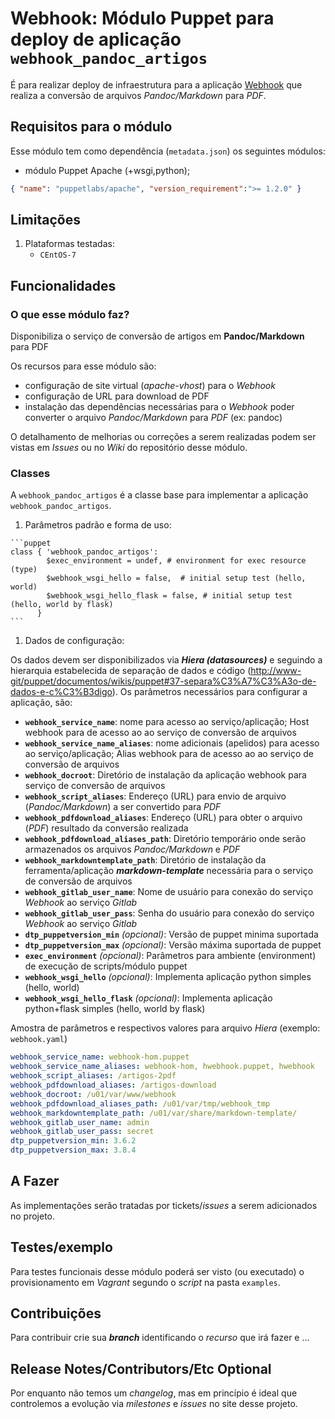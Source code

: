 # Webhook: Módulo Puppet para deploy de aplicação ```webhook_pandoc_artigos```

É para realizar deploy de infraestrutura para a aplicação [Webhook](http://www-git/hook-apps/webhook-pandoc-artigos) que realiza a conversão de arquivos *Pandoc/Markdown* para *PDF*.

## Requisitos para o módulo

Esse módulo tem como dependência (```metadata.json```) os seguintes módulos:

- módulo Puppet Apache (+wsgi,python);

```json
{ "name": "puppetlabs/apache", "version_requirement":">= 1.2.0" }
```

## Limitações

1. Plataformas testadas:
     - ```CEntOS-7```

## Funcionalidades

### O que esse módulo faz?

Disponibiliza o serviço de conversão de artigos em **Pandoc/Markdown** para PDF

Os recursos para esse módulo são:

- configuração de site virtual (*apache-vhost*) para o *Webhook*
- configuração de URL para download de PDF
- instalação das dependências necessárias para o *Webhook* poder converter o arquivo *Pandoc/Markdown* para *PDF* (ex: pandoc)

O detalhamento de melhorias ou correções a serem realizadas podem ser vistas em *Issues* ou no *Wiki* do repositório desse módulo.

### Classes

  A ```webhook_pandoc_artigos``` é a classe base para implementar a aplicação ```webhook_pandoc_artigos```.

  1. Parâmetros padrão e forma de uso:

    ```puppet
    class { 'webhook_pandoc_artigos':
            $exec_environment = undef, # environment for exec resource (type)
            $webhook_wsgi_hello = false,  # initial setup test (hello, world)
            $webhook_wsgi_hello_flask = false, # initial setup test (hello, world by flask)
          }
    ```

  1. Dados de configuração:

  Os dados devem ser disponibilizados via ***Hiera (datasources)*** e seguindo a hierarquia estabelecida de separação de dados e código (<http://www-git/puppet/documentos/wikis/puppet#37-separa%C3%A7%C3%A3o-de-dados-e-c%C3%B3digo>). Os parâmetros necessários para configurar a aplicação, são:

   - **```webhook_service_name```**: nome para acesso ao serviço/aplicação; Host webhook para de acesso ao ao serviço de conversão de arquivos
   - **```webhook_service_name_aliases```**: nome adicionais (apelidos) para acesso ao serviço/aplicação; Alias webhook para de acesso ao ao serviço de conversão de arquivos
   - **```webhook_docroot```**: Diretório de instalação da aplicação webhook para serviço de conversão de arquivos
   - **```webhook_script_aliases```**: Endereço (URL) para envio de arquivo (*Pandoc/Markdown*) a ser convertido para *PDF*
   - **```webhook_pdfdownload_aliases```**: Endereço (URL) para obter o arquivo (*PDF*) resultado da conversão realizada
   - **```webhook_pdfdownload_aliases_path```**: Diretório temporário onde serão armazenados os arquivos *Pandoc/Markdown* e  *PDF*
   - **```webhook_markdowntemplate_path```**: Diretório de instalação da ferramenta/aplicação ***markdown-template*** necessária para o serviço de conversão de arquivos
   - **```webhook_gitlab_user_name```**: Nome de usuário para conexão do serviço *Webhook* ao serviço *Gitlab*
   - **```webhook_gitlab_user_pass```**: Senha do usuário para conexão do serviço *Webhook* ao serviço *Gitlab*
   - **```dtp_puppetversion_min```** *(opcional)*: Versão de puppet minima suportada
   - **```dtp_puppetversion_max```** *(opcional)*: Versão máxima suportada de puppet
   - **```exec_environment```** *(opcional)*: Parâmetros para ambiente (environment) de execução de scripts/módulo puppet
   - **```webhook_wsgi_hello```** *(opcional)*: Implementa aplicação python simples (hello, world)
   - **```webhook_wsgi_hello_flask```** *(opcional)*: Implementa aplicação python+flask simples (hello, world by flask)  

  Amostra de parâmetros e respectivos valores para arquivo *Hiera* (exemplo: ```webhook.yaml```)

  ```yaml
  webhook_service_name: webhook-hom.puppet
  webhook_service_name_aliases: webhook-hom, hwebhook.puppet, hwebhook
  webhook_script_aliases: /artigos-2pdf
  webhook_pdfdownload_aliases: /artigos-download
  webhook_docroot: /u01/var/www/webhook
  webhook_pdfdownload_aliases_path: /u01/var/tmp/webhook_tmp
  webhook_markdowntemplate_path: /u01/var/share/markdown-template/
  webhook_gitlab_user_name: admin
  webhook_gitlab_user_pass: secret
  dtp_puppetversion_min: 3.6.2
  dtp_puppetversion_max: 3.8.4
  ```

## A Fazer

As implementações serão tratadas por tickets/*issues* a serem adicionados no projeto.

## Testes/exemplo

Para testes funcionais desse módulo poderá ser visto (ou executado) o provisionamento em *Vagrant* segundo o *script* na pasta ```examples```.

## Contribuições

Para contribuir crie sua ***branch*** identificando o *recurso* que irá fazer e ...

## Release Notes/Contributors/Etc **Optional**

Por enquanto não temos um *changelog*, mas em princípio é ideal que controlemos a evolução via *milestones* e *issues* no site desse projeto.
